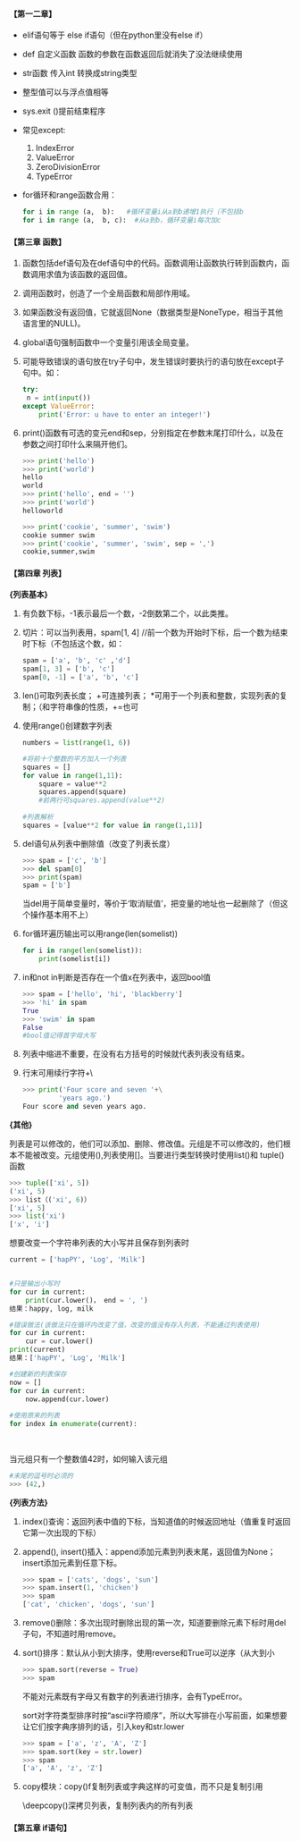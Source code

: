 #### 【第一二章】

- elif语句等于 else if语句（但在python里没有else if）

- def 自定义函数 函数的参数在函数返回后就消失了没法继续使用

- str函数 传入int 转换成string类型

- 整型值可以与浮点值相等

- sys.exit ()提前结束程序  

- 常见except:

  1. IndexError
  2. ValueError
  3. ZeroDivisionError
  4. TypeError

- for循环和range函数合用：

  ```python
  for i in range (a,  b):   #循环变量i从a到b递增1执行（不包括b 
  for i in range (a,  b, c):  #从a到b，循环变量i每次加c
  ```

#### 【第三章 函数】

1. 函数包括def语句及在def语句中的代码。函数调用让函数执行转到函数内，函数调用求值为该函数的返回值。

2. 调用函数时，创造了一个全局函数和局部作用域。

3. 如果函数没有返回值，它就返回None（数据类型是NoneType，相当于其他语言里的NULL)。

4. global语句强制函数中一个变量引用该全局变量。

5. 可能导致错误的语句放在try子句中，发生错误时要执行的语句放在except子句中。如：

   ```python
   try:
   	n = int(input())
   except ValueError:
       print('Error: u have to enter an integer!')
   ```

6. print()函数有可选的变元end和sep，分别指定在参数末尾打印什么，以及在参数之间打印什么来隔开他们。

   ```python
   >>> print('hello')
   >>> print('world')
   hello
   world
   >>> print('hello', end = '')
   >>> print('world')
   helloworld
   ```

   ```python
   >>> print('cookie', 'summer', 'swim')
   cookie summer swim
   >>> print('cookie', 'summer', 'swim', sep = ',')
   cookie,summer,swim
   ```

#### 【第四章 列表】

**{列表基本}**

1. 有负数下标，-1表示最后一个数，-2倒数第二个，以此类推。

2. 切片：可以当列表用，spam[1, 4]  //前一个数为开始时下标，后一个数为结束时下标（不包括这个数，如：

   ```python
   spam = ['a', 'b', 'c' ,'d']
   spam[1, 3] = ['b', 'c']
   spam[0, -1] = ['a', 'b', 'c']
   ```

3. len()可取列表长度； +可连接列表； *可用于一个列表和整数，实现列表的复制；（和字符串像的性质，+=也可

4. 使用range()创建数字列表

   ```python
   numbers = list(range(1, 6))
   
   #将前十个整数的平方加入一个列表
   squares = []
   for value in range(1,11):
       square = value**2
       squares.append(square)
       #前两行可squares.append(value**2)
       
   #列表解析
   squares = [value**2 for value in range(1,11)]
   ```

   

5. del语句从列表中删除值（改变了列表长度）

   ```python
   >>> spam = ['c', 'b']
   >>> del spam[0]
   >>> print(spam)
   spam = ['b']
   ```

   当del用于简单变量时，等价于‘取消赋值’，把变量的地址也一起删除了（但这个操作基本用不上）

6. for循环遍历输出可以用range(len(somelist))

   ```python
   for i in range(len(somelist)):
       print(somelist[i])
   ```

7. in和not in判断是否存在一个值x在列表中，返回bool值

   ```python
   >>> spam = ['hello', 'hi', 'blackberry']
   >>> 'hi' in spam
   True
   >>> 'swim' in spam
   False
   #bool值记得首字母大写
   ```

8. 列表中缩进不重要，在没有右方括号的时候就代表列表没有结束。

9. 行末可用续行字符+\

   ```python
   >>> print('Four score and seven '+\
            'years ago.')
   Four score and seven years ago.
   ```

**{其他}**

列表是可以修改的，他们可以添加、删除、修改值。元组是不可以修改的，他们根本不能被改变。元组使用(),列表使用[]。当要进行类型转换时使用list()和 tuple()函数

```python
>>> tuple(['xi', 5])
('xi', 5)
>>> list（('xi', 6)）
['xi', 5]
>>> list('xi')
['x', 'i']
```

想要改变一个字符串列表的大小写并且保存到列表时

```python
current = ['hapPY', 'Log', 'Milk']


#只是输出小写时
for cur in current:
    print(cur.lower()， end = ', ')
结果：happy, log, milk

#错误做法(该做法只在循环内改变了值，改变的值没有存入列表，不能通过列表使用)
for cur in current:
    cur = cur.lower()
print(current)
结果：['hapPY', 'Log', 'Milk']

#创建新的列表保存
now = []
for cur in current:
    now.append(cur.lower)
    
#使用原来的列表
for index in enumerate(current):
    
    
```

当元组只有一个整数值42时，如何输入该元组

```python
#末尾的逗号时必须的
>>> (42,)
```

**{列表方法}**

1. index()查询：返回列表中值的下标，当知道值的时候返回地址（值重复时返回它第一次出现的下标）

2. append(), insert()插入：append添加元素到列表末尾，返回值为None；insert添加元素到任意下标。

   ```python
   >>> spam = ['cats', 'dogs', 'sun']
   >>> spam.insert(1, 'chicken')
   >>> spam
   ['cat', 'chicken', 'dogs', 'sun']
   ```

3. remove()删除：多次出现时删除出现的第一次，知道要删除元素下标时用del子句，不知道时用remove。

4. sort()排序：默认从小到大排序，使用reverse和True可以逆序（从大到小

   ```python
   >>> spam.sort(reverse = True)
   >>> spam
   ```

   不能对元素既有字母又有数字的列表进行排序，会有TypeError。

   sort对字符类型排序时按“ascii字符顺序”，所以大写排在小写前面，如果想要让它们按字典序排列的话，引入key和str.lower

   ```python
   >>> spam = ['a', 'z', 'A', 'Z']
   >>> spam.sort(key = str.lower)
   >>> spam
   ['a', 'A', 'z', 'Z']
   ```

5. copy模块：copy()f复制列表或字典这样的可变值，而不只是复制引用

   \deepcopy()深拷贝列表，复制列表内的所有列表
   
   

#### 【第五章 if语句】


